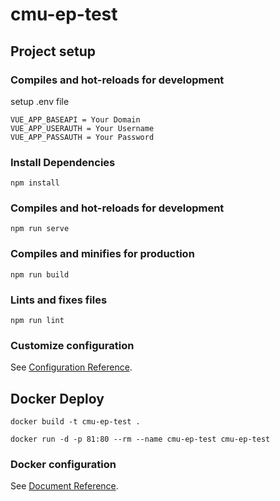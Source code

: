 # cmu-ep-test

## Project setup

### Compiles and hot-reloads for development
setup .env file
```
VUE_APP_BASEAPI = Your Domain
VUE_APP_USERAUTH = Your Username
VUE_APP_PASSAUTH = Your Password
```

### Install Dependencies
```
npm install
```

### Compiles and hot-reloads for development
```
npm run serve
```

### Compiles and minifies for production
```
npm run build
```

### Lints and fixes files
```
npm run lint
```

### Customize configuration
See [Configuration Reference](https://cli.vuejs.org/config/).

## Docker Deploy
```
docker build -t cmu-ep-test .
```
```
docker run -d -p 81:80 --rm --name cmu-ep-test cmu-ep-test
```

### Docker configuration
See [Document Reference](https://docs.docker.com/engine/reference/commandline/docker/).